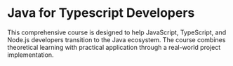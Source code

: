 # Java for Typescript Developers
This comprehensive course is designed to help JavaScript, TypeScript, and Node.js developers transition to the Java ecosystem. The course combines theoretical learning with practical application through a real-world project implementation.
